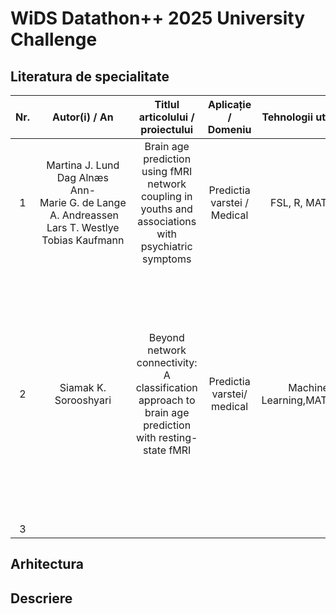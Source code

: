 # WiDS Datathon++ 2025 University Challenge
## Literatura de specialitate

| Nr. | Autor(i) / An | Titlul articolului / proiectului | Aplicație / Domeniu | Tehnologii utilizate | Metodologie / Abordare | Rezultate | Limitări | Comentarii suplimentare |
|:---:|:-------------:|:--------------------------------:|:-------------------:|:--------------------:|:----------------------:|:---------:|:--------:|:-----------------------:|
| 1 | Martina&nbsp;J.&nbsp;Lund <br> Dag&nbsp;Alnæs <br> Ann-Marie&nbsp;G.&nbsp;de&nbsp;Lange <br> &nbsp;A.&nbsp;Andreassen <br> Lars&nbsp;T.&nbsp;Westlye <br> Tobias&nbsp;Kaufmann | Brain age prediction using fMRI network coupling in youths and associations with psychiatric symptoms | Predictia varstei / Medical | FSL, R, MATLAB | Metode de avansare preprocesare, Shrinkage Estimation of Regression Coefficients, modele de regresie liniara | Performanta r=0.54 | Pacienti cu caracteristici lipsa |    |
| 2 | Siamak K. Sorooshyari | Beyond network connectivity: A classification approach to brain age prediction with resting-state fMRI | Predictia varstei/ medical | Machine Learning,MATLAB,R | SVM (Support Vector Machine) cu kernel liniar; Pentru validarea rezultatelor, s-au folosit tehnici de leave-one-out cross-validation și Monte Carlo sampling cu 1000 de iterații pentru 42 de regiuni extrase de interes. | AR=0.633 | Lipsa Tehnicilor de Armonizare, Spațiul Caracteristicilor Nu a fost Optimizat | |
| 3 | 

## Arhitectura

## Descriere
